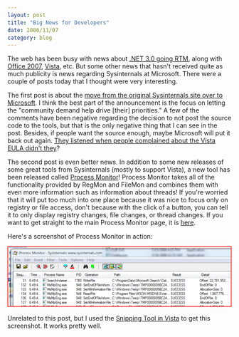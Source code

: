 ```yaml
---
layout: post
title: "Big News for Developers"
date: 2006/11/07
category: blog
---
```


The web has been busy with news about [.NET 3.0 going RTM](http://www.netfx3.com/blogs/news_and_announcements/archive/2006/11/06/.NET-Framework-3.0-has-been-released_2100_.aspx), along with [Office 2007](http://blogs.msdn.com/jensenh/archive/2006/11/06/office-2007-released-to-manufacturing.aspx), [Vista](http://blogs.zdnet.com/microsoft/?p=90), etc. But some other news that hasn't received quite as much publicity is news regarding Sysinternals at Microsoft. There were a couple of posts today that I thought were very interesting.

The first post is about the [move from the original Sysinternals site over to Microsoft](http://blogs.technet.com/sysinternals/archive/2006/10/30/sysinternals-site-migration.aspx). I think the best part of the announcement is the focus on letting the "community demand help drive \[their\] priorities." A few of the comments have been negative regarding the decision to not post the source code to the tools, but that is the only negative thing that I can see in the post. Besides, if people want the source enough, maybe Microsoft will put it back out again. [They listened when people complained about the Vista EULA didn't they](http://www.windows-now.com/blogs/robert/archive/2006/11/02/microsoft-listens-vista-eula-changes.aspx)? 

The second post is even better news. In addition to some new releases of some great tools from Sysinternals (mostly to support Vista), a new tool has been released called [Process Monitor](http://blogs.technet.com/sysinternals/archive/2006/11/06/new-sysinternals-techcenter.aspx)! Process Monitor takes all of the functionality provided by RegMon and FileMon and combines them with even more information such as information about threads! If you're worried that it will put too much into one place because it was nice to focus only on registry or file access, don't because with the click of a button, you can tell it to only display registry changes, file changes, or thread changes. If you want to get straight to the main Process Monitor page, it is [here](http://www.microsoft.com/technet/sysinternals/utilities/processmonitor.mspx). 

Here's a screenshot of Process Monitor in action: 

![Process Monitor](/images/blog/WindowsLiveWriter/BigNewsforDevelopers_109DF/image%7B0%7D%5B2%5D.png)

Unrelated to this post, but I used the [Snipping Tool in Vista](http://blogs.zdnet.com/Bott/?page_id=164&page=4) to get this screenshot. It works pretty well.

